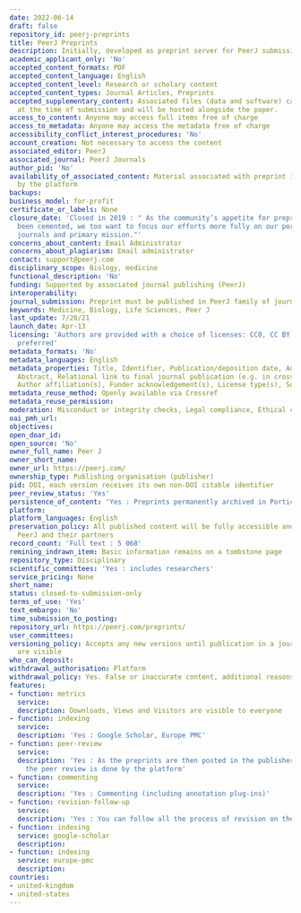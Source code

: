 ```yaml
---
date: 2022-06-14
draft: false
repository_id: peerj-preprints
title: PeerJ Preprints
description: Initially, developed as preprint server for PeerJ submissions
academic_applicant_only: 'No'
accepted_content_formats: PDF
accepted_content_language: English
accepted_content_level: Research or scholary content
accepted_content_types: Journal Articles, Preprints
accepted_supplementary_content: Associated files (data and software) can be uploaded
  at the time of submission and will be hosted alongside the paper.
access_to_content: Anyone may access full items free of charge
access_to_metadata: Anyone may access the metadata free of charge
accessibility_conflict_interest_procedures: 'No'
account_creation: Not necessary to access the content
associated_editor: PeerJ
associated_journal: PeerJ Journals
author_pid: 'No'
availability_of_associated_content: Material associated with preprint is hosted also
  by the platform
backups:
business_model: for-profit
certificate_or_labels: None
closure_date: 'Closed in 2019 : " As the community’s appetite for preprints has now
  been cemented, we too want to focus our efforts more fully on our portfolio of peer-reviewed
  journals and primary mission."'
concerns_about_content: Email Administrator
concerns_about_plagiarism: Email administrator
contact: support@peerj.com
disciplinary_scope: Biology, medicine
functional_description: 'No'
funding: Supported by associated journal publishing (PeerJ)
interoperability:
journal_submission: Preprint must be published in PeerJ family of journals
keywords: Medicine, Biology, Life Sciences, Peer J
last_update: 7/20/21
launch_date: Apr-13
licensing: 'Authors are provided with a choice of licenses: CC0, CC BY, with CC BY
  preferred'
metadata_formats: 'No'
metadata_languages: English
metadata_properties: Title, Identifier, Publication/deposition date, Author name(s),
  Abstract, Relational link to final journal publication (e.g. in crossref metadata),
  Author affiliation(s), Funder acknowledgement(s), License type(s), Subject category
metadata_reuse_method: Openly available via Crossref
metadata_reuse_permission:
moderation: Misconduct or integrity checks, Legal compliance, Ethical compliance
oai_pmh_url:
objectives:
open_doar_id:
open_source: 'No'
owner_full_name: Peer J
owner_short_name:
owner_url: https://peerj.com/
ownership_type: Publishing organisation (publisher)
pid: DOI, each version receives its own non-DOI citable identifier
peer_review_status: 'Yes'
persistence_of_content: 'Yes : Preprints permanently archived in Portico'
platform:
platform_languages: English
preservation_policy: All published content will be fully accessible and archived by
  PeerJ and their partners
record_count: 'Full text : 5 068'
remining_indrawn_item: Basic information remains on a tombstone page
repository_type: Disciplinary
scientific_committees: 'Yes : includes researchers'
service_pricing: None
short_name:
status: closed-to-submission-only
terms_of_use: 'Yes'
text_embargo: 'No'
time_submission_to_posting:
repository_url: https://peerj.com/preprints/
user_committees:
versioning_policy: Accepts any new versions until publication in a journal. All version
  are visible
who_can_deposit:
withdrawal_authorisation: Platform
withdrawal_policy: Yes. False or inaccurate content, additional reasons not stated
features:
- function: metrics
  service:
  description: Downloads, Views and Visitors are visible to everyone
- function: indexing
  service:
  description: 'Yes : Google Scholar, Europe PMC'
- function: peer-review
  service:
  description: 'Yes : As the preprints are then posted in the publisher''s journals,
    the peer review is done by the platform'
- function: commenting
  service:
  description: 'Yes : Commenting (including annotation plug-ins)'
- function: revision-follow-up
  service:
  description: 'Yes : You can follow all the process of revision on the platform'
- function: indexing
  service: google-scholar
  description:
- function: indexing
  service: europe-pmc
  description:
countries:
- united-kingdom
- united-states
---
```



